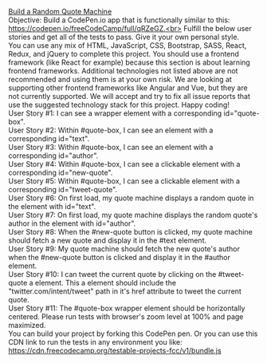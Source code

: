 [Build a Random Quote Machine](https://learn.freecodecamp.org/front-end-libraries/front-end-libraries-projects/build-a-random-quote-machine)<br>
Objective: Build a CodePen.io app that is functionally similar to this: https://codepen.io/freeCodeCamp/full/qRZeGZ.<br>
Fulfill the below user stories and get all of the tests to pass. Give it your own personal style.<br>
You can use any mix of HTML, JavaScript, CSS, Bootstrap, SASS, React, Redux, and jQuery to complete this project. You should use a frontend framework (like React for example) because this section is about learning frontend frameworks. Additional technologies not listed above are not recommended and using them is at your own risk. We are looking at supporting other frontend frameworks like Angular and Vue, but they are not currently supported. We will accept and try to fix all issue reports that use the suggested technology stack for this project. Happy coding!<br>
User Story #1: I can see a wrapper element with a corresponding id="quote-box".<br>
User Story #2: Within #quote-box, I can see an element with a corresponding id="text".<br>
User Story #3: Within #quote-box, I can see an element with a corresponding id="author".<br>
User Story #4: Within #quote-box, I can see a clickable element with a corresponding id="new-quote".<br>
User Story #5: Within #quote-box, I can see a clickable element with a corresponding id="tweet-quote".<br>
User Story #6: On first load, my quote machine displays a random quote in the element with id="text".<br>
User Story #7: On first load, my quote machine displays the random quote's author in the element with id="author".<br>
User Story #8: When the #new-quote button is clicked, my quote machine should fetch a new quote and display it in the #text element.<br>
User Story #9: My quote machine should fetch the new quote's author when the #new-quote button is clicked and display it in the #author element.<br>
User Story #10: I can tweet the current quote by clicking on the #tweet-quote a element. This a element should include the "twitter.com/intent/tweet" path in it's href attribute to tweet the current quote.<br>
User Story #11: The #quote-box wrapper element should be horizontally centered. Please run tests with browser's zoom level at 100% and page maximized.<br>
You can build your project by forking this CodePen pen. Or you can use this CDN link to run the tests in any environment you like: https://cdn.freecodecamp.org/testable-projects-fcc/v1/bundle.js<br>
